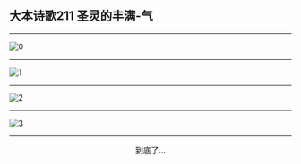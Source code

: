 
## 大本诗歌211 圣灵的丰满-气
        
<div id="aplayer0"></div>

---

<img alt="0" data-original="/data/d0210/0.png">

---

<img alt="1" data-original="/data/d0210/1.png">

---

<img alt="2" data-original="/data/d0210/2.png">

---

<img alt="3" data-original="/data/d0210/3.png">

---

<p style="text-align: center">到底了...</p>

<script src="/js/dist-view.js"></script>

<script>
MAIN.id = 'd0210';
        
const ap0 = new APlayer({
    container: document.getElementById('aplayer0'),
    volume: 1,
    loop: 'none',
    preload: 'none',
    audio: [{
        name: '大本诗歌211.mp3',
        artist: '大本诗歌',
        url: 'https://res.wx.qq.com/voice/getvoice?mediaid=MzI0NTk3MDM5M18yMjQ3NDkwMjYw',
        cover: '/favicon'
    }]
});
</script>
